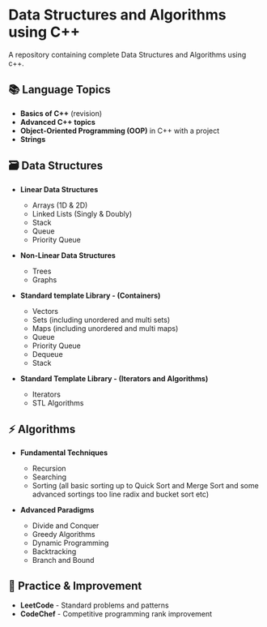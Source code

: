 # Data Structures and Algorithms using C++

A repository containing complete Data Structures and Algorithms using c++.

## 📚 Language Topics

- **Basics of C++** (revision)
- **Advanced C++ topics**
- **Object-Oriented Programming (OOP)** in C++ with a project
- **Strings**

## 🗃️ Data Structures

- **Linear Data Structures**
  - Arrays (1D & 2D)
  - Linked Lists (Singly & Doubly)
  - Stack
  - Queue
  - Priority Queue

- **Non-Linear Data Structures**
  - Trees
  - Graphs

- **Standard template Library - (Containers)**
  - Vectors
  - Sets (including unordered and multi sets)
  - Maps (including unordered and multi maps)
  - Queue
  - Priority Queue
  - Dequeue
  - Stack

- **Standard Template Library - (Iterators and Algorithms)**
  - Iterators
  - STL Algorithms

## ⚡ Algorithms

- **Fundamental Techniques**
  - Recursion
  - Searching
  - Sorting (all basic sorting up to Quick Sort and Merge Sort and some advanced sortings too line radix and bucket sort etc)

- **Advanced Paradigms**
  - Divide and Conquer
  - Greedy Algorithms
  - Dynamic Programming
  - Backtracking
  - Branch and Bound

## 🎯 Practice & Improvement

- **LeetCode** - Standard problems and patterns
- **CodeChef** - Competitive programming rank improvement
